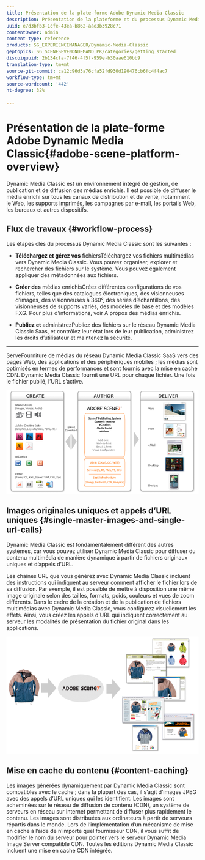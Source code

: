 ```yaml
---
title: Présentation de la plate-forme Adobe Dynamic Media Classic
description: Présentation de la plateforme et du processus Dynamic Media Classic.
uuid: e7d3bfb3-1cfe-43ea-b862-aae3b3928c71
contentOwner: admin
content-type: reference
products: SG_EXPERIENCEMANAGER/Dynamic-Media-Classic
geptopics: SG_SCENESEVENONDEMAND_PK/categories/getting_started
discoiquuid: 2b134cfa-7f46-4f5f-959e-b30aae610bb9
translation-type: tm+mt
source-git-commit: ca12c96d3a76cfa52fd930d190476cb6fc4f4ac7
workflow-type: tm+mt
source-wordcount: '442'
ht-degree: 32%

---
```



# Présentation de la plate-forme Adobe Dynamic Media Classic{#adobe-scene-platform-overview}

Dynamic Media Classic est un environnement intégré de gestion, de publication et de diffusion des médias enrichis. Il est possible de diffuser le média enrichi sur tous les canaux de distribution et de vente, notamment le Web, les supports imprimés, les campagnes par e-mail, les portails Web, les bureaux et autres dispositifs.

## Flux de travaux  {#workflow-process}

Les étapes clés du processus Dynamic Media Classic sont les suivantes :

* **Téléchargez et gérez vos**
fichiersTéléchargez vos fichiers multimédias vers Dynamic Media Classic. Vous pouvez organiser, explorer et rechercher des fichiers sur le système. Vous pouvez également appliquer des métadonnées aux fichiers.

* **Créer des**
médias enrichisCréez différentes configurations de vos fichiers, telles que des catalogues électroniques, des visionneuses d’images, des visionneuses à 360°, des séries d’échantillons, des visionneuses de supports variés, des modèles de base et des modèles FXG. Pour plus d’informations, voir A propos des médias enrichis.

* **Publiez et**
administrezPubliez des fichiers sur le réseau Dynamic Media Classic Saas, et contrôlez leur état lors de leur publication, administrez les droits d’utilisateur et maintenez la sécurité.

* ****
ServeFourniture de médias du réseau Dynamic Media Classic SaaS vers des pages Web, des applications et des périphériques mobiles ; les médias sont optimisés en termes de performances et sont fournis avec la mise en cache CDN. Dynamic Media Classic fournit une URL pour chaque fichier. Une fois le fichier publié, l’URL s’active.

![Processus Dynamic Media Classic](/help/assets/gs_workflow.png)

## Images originales uniques et appels d’URL uniques {#single-master-images-and-single-url-calls}

Dynamic Media Classic est fondamentalement différent des autres systèmes, car vous pouvez utiliser Dynamic Media Classic pour diffuser du contenu multimédia de manière dynamique à partir de fichiers originaux uniques et d’appels d’URL.

Les chaînes URL que vous générez avec Dynamic Media Classic incluent des instructions qui indiquent au serveur comment afficher le fichier lors de sa diffusion. Par exemple, il est possible de mettre à disposition une même image originale selon des tailles, formats, poids, couleurs et vues de zoom différents. Dans le cadre de la création et de la publication de fichiers multimédias avec Dynamic Media Classic, vous configurez visuellement les effets. Ainsi, vous créez les appels d’URL qui indiquent correctement au serveur les modalités de présentation du fichier original dans les applications.

![Dynamic Media Classic peut fournir la même image originale à différents supports, dans des tailles et des formats différents.](/help/assets/gs_dynamic_publishing.png)

## Mise en cache du contenu {#content-caching}

Les images générées dynamiquement par Dynamic Media Classic sont compatibles avec le cache ; dans la plupart des cas, il s’agit d’images JPEG avec des appels d’URL uniques qui les identifient. Les images sont acheminées sur le réseau de diffusion de contenu (CDN), un système de serveurs en réseau sur Internet permettant de diffuser plus rapidement le contenu. Les images sont distribuées aux ordinateurs à partir de serveurs répartis dans le monde. Lors de l’implémentation d’un mécanisme de mise en cache à l’aide de n’importe quel fournisseur CDN, il vous suffit de modifier le nom du serveur pour pointer vers le serveur Dynamic Media Image Server compatible CDN. Toutes les éditions Dynamic Media Classic incluent une mise en cache CDN intégrée.
